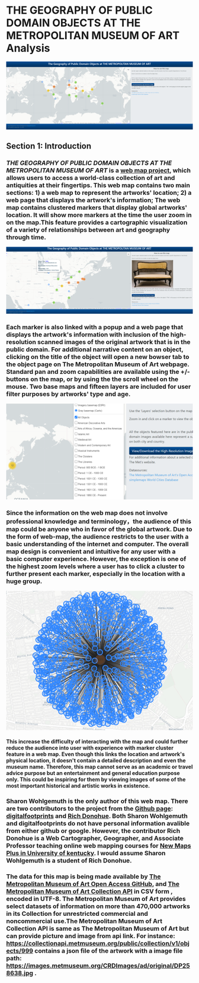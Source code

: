 # THE GEOGRAPHY OF PUBLIC DOMAIN OBJECTS AT THE METROPOLITAN MUSEUM OF ART Analysis </a>
![](img/1.PNG)
## Section 1: Introduction
### *THE GEOGRAPHY OF PUBLIC DOMAIN OBJECTS AT THE METROPOLITAN MUSEUM OF ART* </a> is a <a href=https://digitalfootprints.github.io/artmap>web map project</a>, which allows users to access a world-class collection of art and antiquities at their fingertips. This web map contains two main sections: 1) a web map to represent the artworks' location; 2) a web page that displays the artwork's information; The web map contains clustered markers that display global artworks' location. It will show more markers at the time the user zoom in on the map.This feature provides a cartographic visualization of a variety of relationships between art and geography through time.
![](img/2.PNG)
### Each marker is also linked with a popup and a web page that displays the artwork's information with inclusion of the high-resolution scanned images of the original artwork that is in the public domain. For additional narrative content on an object, clicking on the title of the object will open a new bowser tab to the object page on The Metropolitan Museum of Art webpage. Standard pan and zoom capabilities are available using the +/- buttons on the map, or by using the the scroll wheel on the mouse. Two base maps and fifteen layers are included for user filter purposes by artworks' type and age.
![](img/3.png)
### Since the information on the web map does not involve professional knowledge and terminology，the audience of this map could be anyone who in favor of the global artwork. Due to the form of web-map, the audience restricts to the user with a basic understanding of the internet and computer. The overall map design is convenient and intuitive for any user with a basic computer experience. However, the exception is one of the highest zoom levels where a user has to click a cluster to further present each marker, especially in the location with a huge group.
![](img/4.png)
#### This increase the difficulty of interacting with the map and could further reduce the audience into user with experience with marker cluster feature in a web map. Even though this links the location and artwork's physical location, it doesn't contain a detailed description and even the museum name. Therefore, this map cannot serve as an academic or travel advice purpose but an entertainment and general education purpose only. This could be inspiring for them by viewing images of some of the most important historical and artistic works in existence.  
### Sharon Wohlgemuth is the only author of this web map. There are two contributors to the project from the <a href=https://github.com/digitalfootprints/artmap>Github page</a>: <a href=https://github.com/digitalfootprints>digitalfootprints</a> and <a href=https://github.com/rgdonohue>Rich Donohue</a>. Both Sharon Wohlgemuth and digitalfootprints do not have personal information avalible from either github or google. However, the contributor Rich Donohue is a Web Cartographer, Geographer, and Associate Professor teaching online web mapping courses for <a href=https://geography.as.uky.edu/user/10576>New Maps Plus in University of kentucky</a>. I would assume Sharon Wohlgemuth is a student of Rich Donohue.
### The data for this map is being made available by <a href=https://github.com/metmuseum>The Metropolitan Museum of Art Open Access GitHub</a>, and <a href=https://metmuseum.github.io>The Metropolitan Museum of Art Collection API</a> in CSV form , encoded in UTF-8. The Metropolitan Museum of Art provides select datasets of information on more than 470,000 artworks in its Collection for unrestricted commercial and noncommercial use.The Metropolitan Museum of Art Collection API is same as The Metropolitan Museum of Art but can provide picture and image from api link. For instance: <a herf=https://collectionapi.metmuseum.org/public/collection/v1/objects/999> https://collectionapi.metmuseum.org/public/collection/v1/objects/999 </a> contains a json file of the artwork with a image file path: <a herf=https://images.metmuseum.org/CRDImages/ad/original/DP258638.jpg> https://images.metmuseum.org/CRDImages/ad/original/DP258638.jpg </a>.
